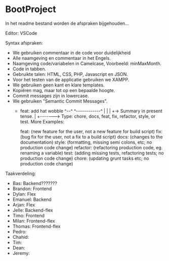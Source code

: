 # BootProject
In het readme bestand worden de afspraken bijgehouden...

Editor: VSCode

Syntax afspraken: 
 - We gebruiken commentaar in de code voor duidelijkheid
 - Alle naamgeving en commentaar in het Engels.
 - Naamgeving code/variabelen in Camelcase, Voorbeeld: minMaxMonth.
 - Code in tabben.
 - Gebruikte talen: HTML, CSS, PHP, Javascript en JSON.
 - Voor het testen van de applicatie gebruiken we XAMPP.
 - We gebruiken geen kant en klare templates.
 - Kopiëren mag, maar tot op een bepaalde hoogte.
 - Commit messages zijn in lowercase.
 - We gebruiken "Semantic Commit Messages".
    -  feat: add hat wobble
        ^--^  ^------------^
        |     |
        |     +-> Summary in present tense.
        |
        +-------> Type: chore, docs, feat, fix, refactor, style, or test.
        More Examples:

        feat: (new feature for the user, not a new feature for build script)
        fix: (bug fix for the user, not a fix to a build script)
        docs: (changes to the documentation)
        style: (formatting, missing semi colons, etc; no production code change)
        refactor: (refactoring production code, eg. renaming a variable)
        test: (adding missing tests, refactoring tests; no production code change)
        chore: (updating grunt tasks etc; no production code change)

Taakverdeling:
 - Bas: Backend???????
 - Brandon: Frontend
 - Dylan: Flex
 - Emanuel: Backend
 - Arjan: Flex
 - Jelle: Backend-flex 
 - Timo: Frontend
 - Milan: Frontend-flex
 - Thomas: Frontend-flex
 - Pedro:
 - Chahid:
 - Tim:
 - Dean:
 - Jeremy: 